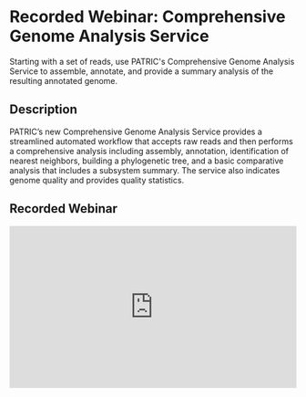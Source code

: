 # Recorded Webinar: Comprehensive Genome Analysis Service
Starting with a set of reads, use PATRIC's Comprehensive Genome Analysis Service to assemble, annotate, and provide a summary analysis of the resulting annotated genome.

## Description
PATRIC’s new Comprehensive Genome Analysis Service provides a streamlined automated workflow that accepts raw reads and then performs a comprehensive analysis including assembly, annotation, identification of nearest neighbors, building a phylogenetic tree, and a basic comparative analysis that includes a subsystem summary. The service also indicates genome quality and provides quality statistics. 

## Recorded Webinar
<div style="position:relative;height:0;padding-bottom:56.25%"><iframe src="https://www.youtube.com/embed/7ukaX0RLI74?ecver=2" width="640" height="360" frameborder="0" allow="autoplay; encrypted-media" style="position:absolute;width:100%;height:100%;left:0" allowfullscreen></iframe></div>
